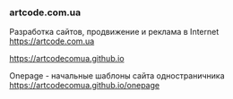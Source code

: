 ### artcode.com.ua

Разработка сайтов, продвижение и реклама в Internet
https://artcode.com.ua

https://artcodecomua.github.io

Onepage - начальные шаблоны сайта одностраничника https://artcodecomua.github.io/onepage

<!--
**artcodecomua/artcodecomua** is a ✨ _special_ ✨ repository because its `README.md` (this file) appears on your GitHub profile.

Here are some ideas to get you started:

- 🔭 I’m currently working on ...
- 🌱 I’m currently learning ...
- 👯 I’m looking to collaborate on ...
- 🤔 I’m looking for help with ...
- 💬 Ask me about ...
- 📫 How to reach me: ...
- 😄 Pronouns: ...
- ⚡ Fun fact: ...
-->
